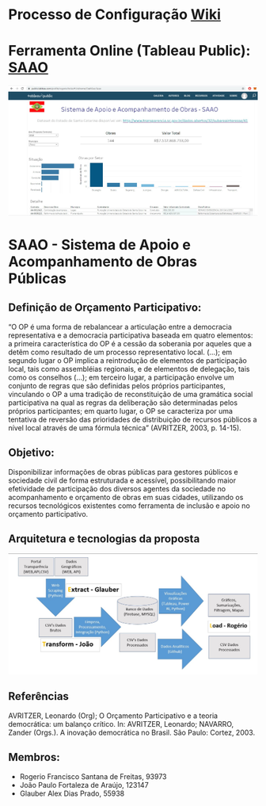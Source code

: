 # Processo de Configuração [Wiki](https://github.com/RFSFreitas/SAAO/wiki)

# Ferramenta Online (Tableau Public): [SAAO](https://public.tableau.com/profile/rogerio.freitas#!/vizhome/DashSao/Saao)
![Ferramenta](https://github.com/RFSFreitas/SAAO/blob/master/Auxiliares/FerramentaOnline.jpg)







# SAAO - Sistema de Apoio e Acompanhamento de Obras Públicas

## Definição de Orçamento Participativo:
“O OP é uma forma de rebalancear a articulação entre a democracia representativa e a democracia participativa baseada em quatro elementos: a primeira característica do OP é a cessão da soberania por aqueles que a detêm como resultado de um processo representativo local. (…); em segundo lugar o OP implica a reintrodução de elementos de participação local, tais como assembléias regionais, e de elementos de delegação, tais como os conselhos (…); em terceiro lugar, a participação envolve um conjunto de regras que são definidas pelos próprios participantes, vinculando o OP a uma tradição de reconstituição de uma gramática social participativa na qual as regras da deliberação são determinadas pelos próprios participantes; em quarto lugar, o OP se caracteriza por uma tentativa de reversão das prioridades de distribuição de recursos públicos a nível local através de uma fórmula técnica” (AVRITZER, 2003, p. 14-15).

## Objetivo:
Disponibilizar informações de obras públicas para gestores públicos e sociedade civil de forma estruturada e acessível, possibilitando maior efetividade de participação dos diversos agentes da sociedade no acompanhamento e orçamento de obras em suas cidades, utilizando os recursos tecnológicos existentes como ferramenta de inclusão e apoio no orçamento participativo.

## Arquitetura e tecnologias da proposta
![Arquitetura:](https://github.com/RFSFreitas/SAAO/blob/master/Arquitetura2.jpg)


## Referências
AVRITZER, Leonardo (Org);  O Orçamento Participativo e a teoria democrática: um balanço crítico. In: AVRITZER, Leonardo; NAVARRO, Zander (Orgs.). A inovação democrática no Brasil. São Paulo: Cortez, 2003.
 
 
## Membros:
- Rogerio Francisco Santana de Freitas, 93973
- João Paulo Fortaleza de Araújo, 123147
- Glauber Alex Dias Prado, 55938
 
 

